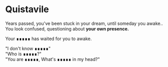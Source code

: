 # Quistavile

Years passed, you've been stuck in your dream, until someday you awake..<br>
You look confused, questioning about **your own presence.**

Your ∎∎∎∎∎ has waited for you to awake.

"I don't know ∎∎∎∎∎"<br>
"Who is ∎∎∎∎∎?"<br>
"You are ∎∎∎∎∎, What's ∎∎∎∎∎ in my head?"
